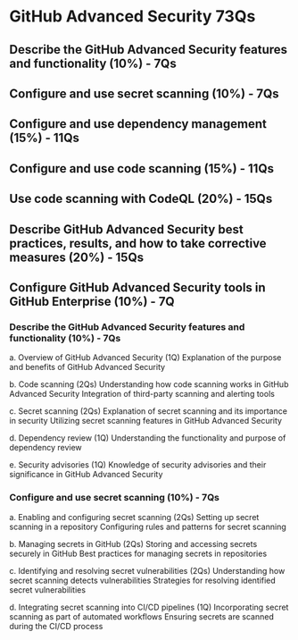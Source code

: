 # GitHub Advanced Security 73Qs

## Describe the GitHub Advanced Security features and functionality (10%) - 7Qs
## Configure and use secret scanning (10%) - 7Qs
## Configure and use dependency management (15%) - 11Qs
## Configure and use code scanning (15%) - 11Qs
## Use code scanning with CodeQL (20%) - 15Qs
## Describe GitHub Advanced Security best practices, results, and how to take corrective measures (20%) - 15Qs
## Configure GitHub Advanced Security tools in GitHub Enterprise (10%) - 7Q


### Describe the GitHub Advanced Security features and functionality (10%) - 7Qs

a. Overview of GitHub Advanced Security (1Q)
    Explanation of the purpose and benefits of GitHub Advanced Security

b. Code scanning (2Qs)
    Understanding how code scanning works in GitHub Advanced Security
    Integration of third-party scanning and alerting tools

c. Secret scanning (2Qs)
    Explanation of secret scanning and its importance in security
    Utilizing secret scanning features in GitHub Advanced Security

d. Dependency review (1Q)
    Understanding the functionality and purpose of dependency review

e. Security advisories (1Q)
    Knowledge of security advisories and their significance in GitHub Advanced Security

### Configure and use secret scanning (10%) - 7Qs

a. Enabling and configuring secret scanning (2Qs)
    Setting up secret scanning in a repository
    Configuring rules and patterns for secret scanning

b. Managing secrets in GitHub (2Qs)
    Storing and accessing secrets securely in GitHub
    Best practices for managing secrets in repositories

c. Identifying and resolving secret vulnerabilities (2Qs)
    Understanding how secret scanning detects vulnerabilities
    Strategies for resolving identified secret vulnerabilities

d. Integrating secret scanning into CI/CD pipelines (1Q)
    Incorporating secret scanning as part of automated workflows
    Ensuring secrets are scanned during the CI/CD process